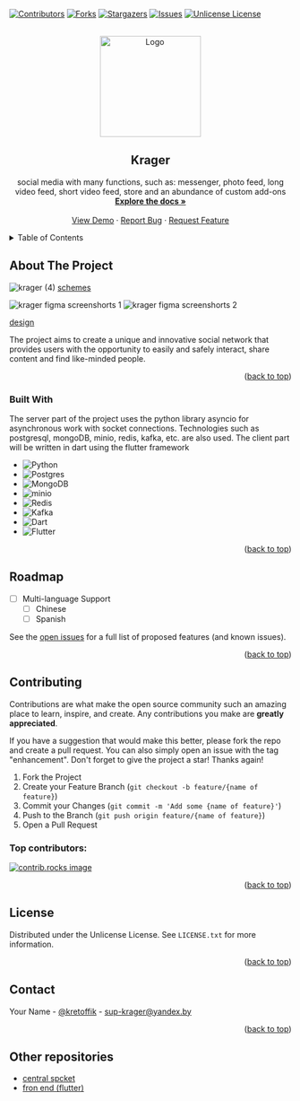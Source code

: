 
<a id="readme-top"></a>

[![Contributors][contributors-shield]][contributors-url]
[![Forks][forks-shield]][forks-url]
[![Stargazers][stars-shield]][stars-url]
[![Issues][issues-shield]][issues-url]
[![Unlicense License][license-shield]][license-url]



<!-- PROJECT LOGO -->
<br />
<div align="center">
  <a href="https://github.com/kretoffer/krager">
    <img src="https://github.com/user-attachments/assets/c6792bd8-6f8a-43df-a6ed-369e054c7fe0" alt="Logo" width="180" height="180">
  </a>

  <h2 align="center">Krager</h2>

  <p align="center">
    social media with many functions, such as: messenger, photo feed, long video feed, short video feed, store and an abundance of custom add-ons
    <br />
    <a href="https://github.com/kretoffer/krager/wiki/standart-API"><strong>Explore the docs »</strong></a>
    <br />
    <br />
    <a href="https://github.com/kretoffer/krager">View Demo</a>
    &middot;
    <a href="https://github.com/kretoffer/krager/issues/new?labels=bug&template=bug-report---.md">Report Bug</a>
    &middot;
    <a href="https://github.com/kretoffer/krager/issues/new?labels=enhancement&template=feature-request---.md">Request Feature</a>
  </p>
</div>



<!-- TABLE OF CONTENTS -->
<details>
  <summary>Table of Contents</summary>
  <ol>
    <li>
      <a href="#about-the-project">About The Project</a>
      <ul>
        <li><a href="#built-with">Built With</a></li>
      </ul>
    </li>
    <li><a href="#roadmap">Roadmap</a></li>
    <li><a href="#contributing">Contributing</a></li>
    <li><a href="#license">License</a></li>
    <li><a href="#contact">Contact</a></li>
    <li><a href="#other-repositories">Other repositories</a></li>
  </ol>
</details>



<!-- ABOUT THE PROJECT -->
## About The Project

<!-- [![Product Name Screen Shot][product-screenshot]](https://example.com) -->
![krager (4)](https://github.com/user-attachments/assets/e33bddca-575d-4da3-9b53-664bb7323268)
[schemes](https://miro.com/app/board/uXjVLHGlJjo=/?share_link_id=995419118977)



![krager figma screenshorts 1](https://github.com/user-attachments/assets/29911e19-9026-43dc-b24a-685610472bea)
![krager figma screenshorts 2](https://github.com/user-attachments/assets/02cf7628-7856-4e5a-b13e-d11e4af9b399)

[design](https://www.figma.com/proto/ekf31UjO1MYS9fpiRzBGuv/krager?node-id=0-1&t=J56MWkFntgHJbjYz-1)


The project aims to create a unique and innovative social network that provides users with the opportunity to easily and safely interact, share content and find like-minded people.

<p align="right">(<a href="#readme-top">back to top</a>)</p>



### Built With

The server part of the project uses the python library asyncio for asynchronous work with socket connections. Technologies such as postgresql, mongoDB, minio, redis, kafka, etc. are also used. The client part will be written in dart using the flutter framework

* ![Python](https://img.shields.io/badge/python-3670A0?style=for-the-badge&logo=python&logoColor=ffdd54)
* ![Postgres](https://img.shields.io/badge/postgres-%23316192.svg?style=for-the-badge&logo=postgresql&logoColor=white)
* ![MongoDB](https://img.shields.io/badge/MongoDB-%234ea94b.svg?style=for-the-badge&logo=mongodb&logoColor=white)
* ![minio](https://img.shields.io/badge/minio-%.svg?style=for-the-badge&logo=minio&logoColor=white)
* ![Redis](https://img.shields.io/badge/redis-%23DD0031.svg?style=for-the-badge&logo=redis&logoColor=white)
* ![Kafka](https://img.shields.io/badge/Kafka-000?style=for-the-badge&logo=apachekafka)
* ![Dart](https://img.shields.io/badge/dart-%230175C2.svg?style=for-the-badge&logo=dart&logoColor=white)
* ![Flutter](https://img.shields.io/badge/Flutter-%2302569B.svg?style=for-the-badge&logo=Flutter&logoColor=white)

<p align="right">(<a href="#readme-top">back to top</a>)</p>




<!-- ROADMAP -->
## Roadmap

- [ ] Multi-language Support
    - [ ] Chinese
    - [ ] Spanish

See the [open issues](https://github.com/kretoffer/krager/issues) for a full list of proposed features (and known issues).

<p align="right">(<a href="#readme-top">back to top</a>)</p>



<!-- CONTRIBUTING -->
## Contributing

Contributions are what make the open source community such an amazing place to learn, inspire, and create. Any contributions you make are **greatly appreciated**.

If you have a suggestion that would make this better, please fork the repo and create a pull request. You can also simply open an issue with the tag "enhancement".
Don't forget to give the project a star! Thanks again!

1. Fork the Project
2. Create your Feature Branch (`git checkout -b feature/{name of feature}`)
3. Commit your Changes (`git commit -m 'Add some {name of feature}'`)
4. Push to the Branch (`git push origin feature/{name of feature}`)
5. Open a Pull Request

### Top contributors:

<a href="https://github.com/kretoffer/krager/graphs/contributors">
  <img src="https://contrib.rocks/image?repo=kretoffer/krager" alt="contrib.rocks image" />
</a>

<p align="right">(<a href="#readme-top">back to top</a>)</p>



<!-- LICENSE -->
## License

Distributed under the Unlicense License. See `LICENSE.txt` for more information.

<p align="right">(<a href="#readme-top">back to top</a>)</p>



<!-- CONTACT -->
## Contact

Your Name - [@kretoffik](https://t.me/kretoffi) - sup-krager@yandex.by

<p align="right">(<a href="#readme-top">back to top</a>)</p>

## Other repositories
* [central spcket](https://github.com/kretoffer/krager-centralSocket)
* [fron end (flutter)](https://github.com/kretoffer/krager-flutter)

<!-- MARKDOWN LINKS & IMAGES -->
<!-- https://www.markdownguide.org/basic-syntax/#reference-style-links -->
[contributors-shield]: https://img.shields.io/github/contributors/kretoffer/krager
[contributors-url]: https://github.com/kretoffer/krager/graphs/contributors
[forks-shield]: https://img.shields.io/github/forks/kretoffer/krager.svg?style=flat
[forks-url]: https://github.com/kretoffer/krager/network/members
[stars-shield]: https://img.shields.io/github/stars/kretoffer/krager.svg?style=flat
[stars-url]: https://github.com/kretoffer/krager/stargazers
[issues-shield]: https://img.shields.io/github/issues/kretoffer/krager.svg?style=flat
[issues-url]: https://github.com/kretoffer/krager/issues
[license-shield]: https://img.shields.io/github/license/kretoffer/krager.svg?style=flat
[license-url]: https://github.com/kretoffer/krager/blob/master/LICENSE.txt
[product-screenshot]: images/screenshot.png
